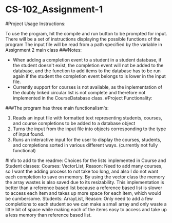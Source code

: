 # CS-102_Assignment-1

#Project Usage Instructions:

To use the program, hit the compile and run button to be prompted for input. 
There will be a set of instructions displaying the possible functions of the program
The input file will be read from a path specified by the variable in Assignment 2 main class
###Notes:
* When adding a completion event to a student in a student database, if the student doesn't exist, 
the completion event will not be added to the database, and the function to add items to the database has to be run again if the student the completion event belongs to is lower in the input file.
* Currently support for courses is not available, as the inplementation of the doubly linked circular list is not complete and therefore not implemented in the CourseDatabase class. 
#Project Functionality:

###The program has three main functionalism's:
1. Reads an input file with formatted text representing students, courses, and course completions to be added to a database object
2. Turns the input from the input file into objects corresponding to the type of input found. 
3. Runs an interactive input for the user to display the courses, students, and completions sorted in various different ways. (currently not fully functional)

#Info to add to the readme:
Choices for the lists implemented in Course and Student classes:
Courses: VectorList, Reason: Need to add many courses, so I want the adding process to not take too long, and also I do not want each completion to save on memory. By using the vector class the memory the array wastes is also saved due to its resizability. This implementation is better than a reference based list because a reference based list is slower to access each item and takes up more space for each item, which would be cumbersome. 
Students: ArrayList, Reason: Only need to add a few completions to each student so we can make a small array and only waste a little bit of space while making each of the items easy to access and take up a less memory than reference based list.  
